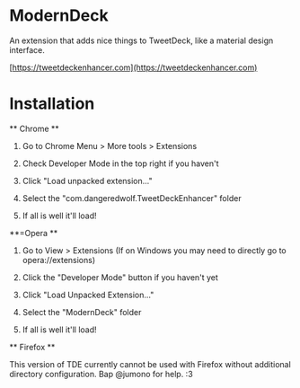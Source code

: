 ModernDeck
==================

An extension that adds nice things to TweetDeck, like a material design interface.

[https://tweetdeckenhancer.com](https://tweetdeckenhancer.com)

Installation
==================

** Chrome **

1. Go to Chrome Menu > More tools > Extensions

2. Check Developer Mode in the top right if you haven't

3. Click "Load unpacked extension..."

4. Select the "com.dangeredwolf.TweetDeckEnhancer" folder

5. If all is well it'll load!

**=Opera **

1. Go to View > Extensions (If on Windows you may need to directly go to opera://extensions)

2. Click the "Developer Mode" button if you haven't yet

3. Click "Load Unpacked Extension..."

4. Select the "ModernDeck" folder

5. If all is well it'll load!


** Firefox **

This version of TDE currently cannot be used with Firefox without additional directory configuration. Bap @jumono for help. :3
